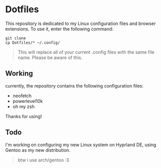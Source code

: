 # Dotfiles

This repository is dedicated to my Linux configuration files and browser extensions. To use it, enter the following command:

```shell
git clone
cp Dotfiles/* ~/.config/
```

>This will replace all of your current .config files with the same file name. Please be aware of this.

## Working

currently, the repository contains the following configuration files:

- neofetch
- powerlevel10k
- oh my zsh

Thanks for using!

## Todo

I'm working on configuring my new Linux system on Hyprland DE, using Gentoo as my new distribution.

> btw i use arch/gentoo :3